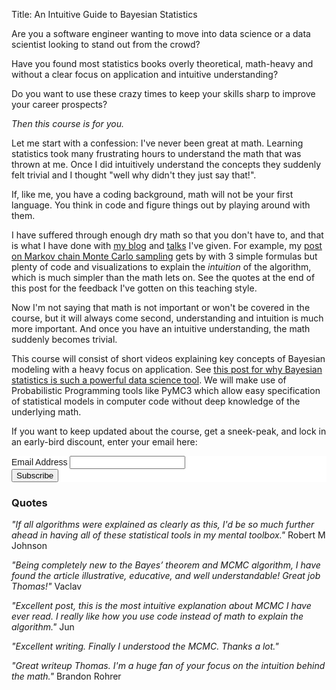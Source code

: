 Title: An Intuitive Guide to Bayesian Statistics

Are you a software engineer wanting to move into data science or a data scientist looking to stand out from the crowd? 

Have you found most statistics books overly theoretical, math-heavy and without a clear focus on application and intuitive understanding? 

Do you want to use these crazy times to keep your skills sharp to improve your career prospects? 

*Then this course is for you.*

Let me start with a confession: I've never been great at math. Learning statistics took many frustrating hours to understand the math that was thrown at me. Once I did intuitively understand the concepts they suddenly felt trivial and I thought "well why didn't they just say that!".

If, like me, you have a coding background, math will not be your first language. You think in code and figure things out by playing around with them.

I have suffered through enough dry math so that you don't have to, and that is what I have done with [my blog](https://twiecki.io) and [talks](https://www.youtube.com/watch?v=xVi4eosYrhA&list=PL1Ma_1DBbE80Lf2GzqfUDSEgn5eRaaxEG) I've given. For example, my [post on Markov chain Monte Carlo sampling](https://twiecki.io/blog/2015/11/10/mcmc-sampling/) gets by with 3 simple formulas but plenty of code and visualizations to explain the *intuition* of the algorithm, which is much simpler than the math lets on. See the quotes at the end of this post for the feedback I've gotten on this teaching style.

Now I'm not saying that math is not important or won't be covered in the course, but it will always come second, understanding and intuition is much more important. And once you have an intuitive understanding, the math suddenly becomes trivial.

This course will consist of short videos explaining key concepts of Bayesian modeling with a heavy focus on application. See [this post for why Bayesian statistics is such a powerful data science tool](https://twiecki.io/pages/how-can-pymc3-help-me.html). We will make use of Probabilistic Programming tools like PyMC3 which allow easy specification of statistical models in computer code without deep knowledge of the underlying math.

If you want to keep updated about the course, get a sneek-peak, and lock in an early-bird discount, enter your email here:

<!-- Begin Mailchimp Signup Form -->
<link href="//cdn-images.mailchimp.com/embedcode/classic-10_7.css" rel="stylesheet" type="text/css">
<style type="text/css">
	#mc_embed_signup{background:#fff; clear:left; font:14px Helvetica,Arial,sans-serif; }
	/* Add your own Mailchimp form style overrides in your site stylesheet or in this style block.
	   We recommend moving this block and the preceding CSS link to the HEAD of your HTML file. */
</style>
<div id="mc_embed_signup">
<form action="https://twiecki.us10.list-manage.com/subscribe/post?u=ffcf543278f48b79571b62010&amp;id=cdca7f3ebb" method="post" id="mc-embedded-subscribe-form" name="mc-embedded-subscribe-form" class="validate" target="_blank" novalidate>
<div id="mc_embed_signup_scroll">
<div class="mc-field-group">
    <label for="mce-EMAIL">Email Address </label>
    <input type="email" value="" name="EMAIL" class="required email" id="mce-EMAIL">
</div>
<div id="mce-responses" class="clear">
    <div class="response" id="mce-error-response" style="display:none"></div>
    <div class="response" id="mce-success-response" style="display:none"></div>
</div>
<div style="position: absolute; left: -5000px;" aria-hidden="true"><input type="text" name="b_ffcf543278f48b79571b62010_cdca7f3ebb" tabindex="-1" value=""></div>
<div class="clear"><input type="submit" value="Subscribe" name="subscribe" id="mc-embedded-subscribe" class="button"></div>
</div>
</form>
</div>
<script type='text/javascript' src='//s3.amazonaws.com/downloads.mailchimp.com/js/mc-validate.js'></script><script type='text/javascript'>(function($) {window.fnames = new Array(); window.ftypes = new Array();fnames[0]='EMAIL';ftypes[0]='email';fnames[1]='FNAME';ftypes[1]='text';fnames[2]='LNAME';ftypes[2]='text';fnames[3]='ADDRESS';ftypes[3]='address';fnames[4]='PHONE';ftypes[4]='phone';fnames[5]='BIRTHDAY';ftypes[5]='birthday';}(jQuery));var $mcj = jQuery.noConflict(true);</script>
<!--End mc_embed_signup-->

### Quotes

*"If all algorithms were explained as clearly as this, I'd be so much further ahead in having all of these statistical tools in my mental toolbox."* Robert M Johnson

*"Being completely new to the Bayes’ theorem and MCMC algorithm, I have found the article illustrative, educative, and well understandable! Great job Thomas!"* Vaclav

*"Excellent post, this is the most intuitive explanation about MCMC I have ever read. I really like how you use code instead of math to explain the algorithm."* Jun

*"Excellent writing. Finally I understood the MCMC. Thanks a lot."*

*"Great writeup Thomas. I'm a huge fan of your focus on the intuition behind the math."* Brandon Rohrer
